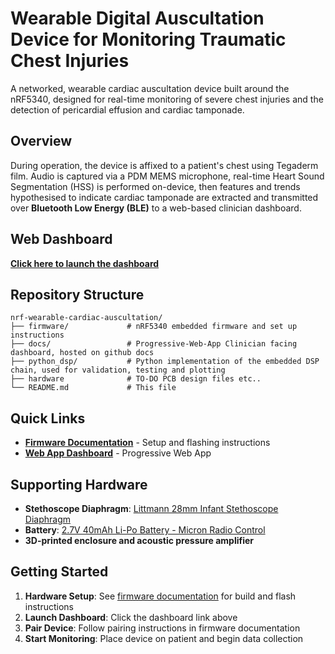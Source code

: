 # Wearable Digital Auscultation Device for Monitoring Traumatic Chest Injuries

A networked, wearable cardiac auscultation device built around the nRF5340, designed for real-time monitoring of severe chest injuries and the detection of pericardial effusion and cardiac tamponade.

## Overview

During operation, the device is affixed to a patient's chest using Tegaderm film. Audio is captured via a PDM MEMS microphone, real-time Heart Sound Segmentation (HSS) is performed on-device, then features and trends hypothesised to indicate cardiac tamponade are extracted and transmitted over **Bluetooth Low Energy (BLE)** to a web-based clinician dashboard.

## Web Dashboard

**[Click here to launch the dashboard](https://sol455.github.io/nrf-wearable-cardiac-auscultation/)**


## Repository Structure
```
nrf-wearable-cardiac-auscultation/
├── firmware/             # nRF5340 embedded firmware and set up instructions
├── docs/                 # Progressive-Web-App Clinician facing dashboard, hosted on github docs
├── python_dsp/           # Python implementation of the embedded DSP chain, used for validation, testing and plotting
├── hardware              # TO-DO PCB design files etc..
└── README.md             # This file
```

## Quick Links

- **[Firmware Documentation](firmware/README.md)** - Setup and flashing instructions
- **[Web App Dashboard](https://sol455.github.io/nrf_auscultation/)** - Progressive Web App

## Supporting Hardware

- **Stethoscope Diaphragm**: [Littmann 28mm Infant Stethoscope Diaphragm](https://www.medisave.co.uk/products/3m-littmann-stethoscope-spare-parts-kit-classic-ii-infant-assembly)
- **Battery**: [2.7V 40mAh Li-Po Battery - Micron Radio Control](https://micronrc.co.uk/lipo_1s.html)
- **3D-printed enclosure and acoustic pressure amplifier**

## Getting Started

1. **Hardware Setup**: See [firmware documentation](firmware/README.md) for build and flash instructions
2. **Launch Dashboard**: Click the dashboard link above
3. **Pair Device**: Follow pairing instructions in firmware documentation
4. **Start Monitoring**: Place device on patient and begin data collection